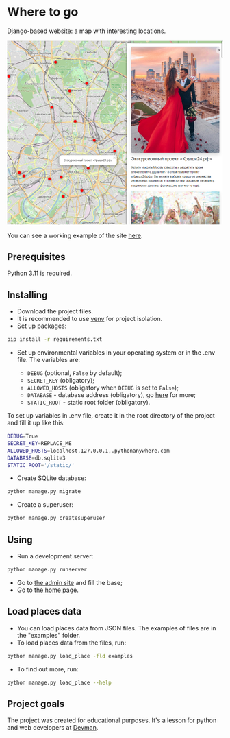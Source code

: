# Where to go

Django-based website: a map with interesting locations.

![Скриншот](screenshots/site.png)

You can see a working example of the site [here](http://fchyk.pythonanywhere.com/).

## Prerequisites

Python 3.11 is required.

## Installing

- Download the project files.
- It is recommended to use [venv](https://docs.python.org/3/library/venv.html?highlight=venv#module-venv) for project isolation.
- Set up packages:

```bash
pip install -r requirements.txt
```

- Set up environmental variables in your operating system or in the .env file. The variables are:

  - `DEBUG` (optional, `False` by default);
  - `SECRET_KEY` (obligatory);
  - `ALLOWED_HOSTS` (obligatory when `DEBUG` is set to `False`);
  - `DATABASE` - database address (obligatory), go [here](https://github.com/jacobian/dj-database-url) for more;
  - `STATIC_ROOT` - static root folder (obligatory).

To set up variables in .env file, create it in the root directory of the project and fill it up like this:

```bash
DEBUG=True
SECRET_KEY=REPLACE_ME
ALLOWED_HOSTS=localhost,127.0.0.1,.pythonanywhere.com
DATABASE=db.sqlite3
STATIC_ROOT='/static/'
```

- Create SQLite database:

```bash
python manage.py migrate
```

- Create a superuser:

```bash
python manage.py createsuperuser
```

## Using

- Run a development server:

```bash
python manage.py runserver
```

- Go to [the admin site](http://127.0.0.1:8000/admin/) and fill the base;
- Go to [the home page](http://127.0.0.1:8000/).

## Load places data

- You can load places data from JSON files. The examples of files are in the "examples" folder.
- To load places data from the files, run:

```bash
python manage.py load_place -fld examples
```

- To find out more, run:

```bash
python manage.py load_place --help
```

## Project goals

The project was created for educational purposes.
It's a lesson for python and web developers at [Devman](https://dvmn.org).
